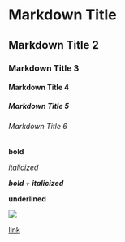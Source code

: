 # Markdown Title
## Markdown Title 2
### Markdown Title 3
#### Markdown Title 4
##### Markdown Title 5
###### Markdown Title 6


**bold**

*italicized*

***bold + italicized***

__underlined__


![](https://webprofiles.me/logo/w_logo.png)

[link](https://webprofiles.me)
